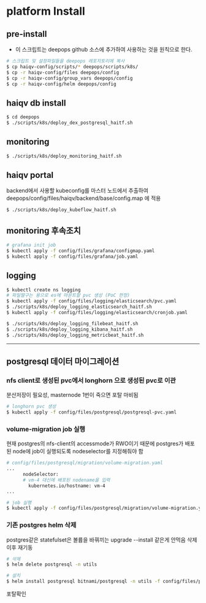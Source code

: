 # platform Install

## pre-install
- 이 스크립트는 deepops github 소스에 추가하여 사용하는 것을 원칙으로 한다.
```bash
# 스크립트 및 설정파일들을 deepops 레포지토리에 복사
$ cp haiqv-config/scripts/* deepops/scripts/k8s/
$ cp -r haiqv-config/files deepops/config
$ cp -r haiqv-config/group_vars deepops/config
$ cp -r haiqv-config/helm deepops/config
```

## haiqv db install
```bash
$ cd deepops
$ ./scripts/k8s/deploy_dex_postgresql_haitf.sh
```

## monitoring
```bash
$ ./scripts/k8s/deploy_monitoring_haitf.sh
```

## haiqv portal

backend에서 사용할 kubeconfig를 마스터 노드에서 추출하여 
deepops/config/files/haiqv/backend/base/config.map 에 적용
```bash
$ ./scripts/k8s/deploy_kubeflow_haitf.sh
```

## monitoring 후속조치
```bash
# grafana init job
$ kubectl apply -f config/files/grafana/configmap.yaml
$ kubectl apply -f config/files/grafana/job.yaml
```

## logging
```bash
$ kubectl create ns logging
# 파일떨구는 용으로 es에 마운트할 pvc 생성 (PoC 한정)
$ kubectl apply -f config/files/logging/elasticsearch/pvc.yaml
$ ./scripts/k8s/deploy_logging_elasticsearch_haitf.sh
$ kubectl apply -f config/files/logging/elasticsearch/cronjob.yaml

$ ./scripts/k8s/deploy_logging_filebeat_haitf.sh
$ ./scripts/k8s/deploy_logging_kibana_haitf.sh
$ ./scripts/k8s/deploy_logging_metricbeat_haitf.sh
```

---
## postgresql 데이터 마이그레이션

### nfs client로 생성된 pvc에서 longhorn 으로 생성된 pvc로 이관
분산저장이 필요성, masternode 1번이 죽으면 포탈 마비됨

```bash
# longhorn pvc 생성
$ kubectl apply -f config/files/postgresql/postgresql-pvc.yaml
```

### volume-migration job 실행

현재 postgres의 nfs-client의 accessmode가 RWO이기 때문에 postgres가 배포된 node에 job이 실행되도록 nodeselector를 지정해줘야 함

```bash
# config/files/postgresql/migration/volume-migration.yaml
...
      nodeSelector:
      # vm-4 대신에 배포된 nodename을 입력
        kubernetes.io/hostname: vm-4
...
```

```bash
# job 실행
$ kubectl apply -f config/files/postgresql/migration/volume-migration.yaml
```

### 기존 postgres helm 삭제
postgres같은 statefulset은 볼륨을 바꿔끼는 upgrade --install 같은게 안먹음
삭제 이후 재기동
```bash
# 삭제
$ helm delete postgresql -n utils

# 설치
$ helm install postgresql bitnami/postgresql -n utils -f config/files/postgresql/migration/values-haitf-longhorn.yaml
```

포탈확인

